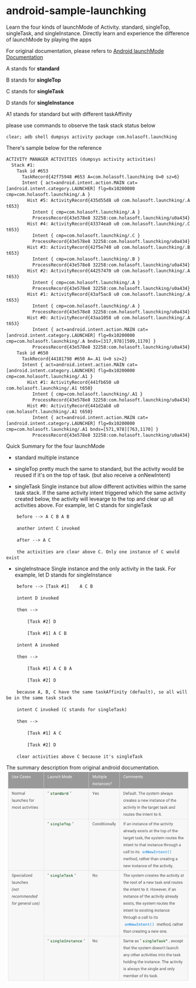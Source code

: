# android-sample-launchking
Learn the four kinds of launchMode of Activity. standard, singleTop, singleTask, and singleInstance. Directly learn and experience the difference of launchMode by playing the apps

For original documentation, please refers to [Android launchMode Documentation](http://developer.android.com/guide/topics/manifest/activity-element.html#lmode)

A stands for **standard**

B stands for **singleTop**

C stands for **singleTask**

D stands for **singleInstance**

A1 stands for standard but with different taskAffinity

please use commands to observe the task stack status below

```
clear; adb shell dumpsys activity package com.holasoft.launchking
```

There's sample below for the reference

```
ACTIVITY MANAGER ACTIVITIES (dumpsys activity activities)
  Stack #1:
    Task id #653
      TaskRecord{42f75948 #653 A=com.holasoft.launchking U=0 sz=6}
      Intent { act=android.intent.action.MAIN cat=[android.intent.category.LAUNCHER] flg=0x10200000 cmp=com.holasoft.launchking/.A }
        Hist #5: ActivityRecord{435d55d8 u0 com.holasoft.launchking/.A t653}
          Intent { cmp=com.holasoft.launchking/.A }
          ProcessRecord{43e578e8 32258:com.holasoft.launchking/u0a434}
        Hist #4: ActivityRecord{43374ea0 u0 com.holasoft.launchking/.C t653}
          Intent { cmp=com.holasoft.launchking/.C }
          ProcessRecord{43e578e8 32258:com.holasoft.launchking/u0a434}
        Hist #3: ActivityRecord{42f5e740 u0 com.holasoft.launchking/.B t653}
          Intent { cmp=com.holasoft.launchking/.B }
          ProcessRecord{43e578e8 32258:com.holasoft.launchking/u0a434}
        Hist #2: ActivityRecord{44257470 u0 com.holasoft.launchking/.A t653}
          Intent { cmp=com.holasoft.launchking/.A }
          ProcessRecord{43e578e8 32258:com.holasoft.launchking/u0a434}
        Hist #1: ActivityRecord{43af5ac8 u0 com.holasoft.launchking/.A t653}
          Intent { cmp=com.holasoft.launchking/.A }
          ProcessRecord{43e578e8 32258:com.holasoft.launchking/u0a434}
        Hist #0: ActivityRecord{43aa1058 u0 com.holasoft.launchking/.A t653}
          Intent { act=android.intent.action.MAIN cat=[android.intent.category.LAUNCHER] flg=0x10200000 cmp=com.holasoft.launchking/.A bnds=[317,978][509,1170] }
          ProcessRecord{43e578e8 32258:com.holasoft.launchking/u0a434}
    Task id #650
      TaskRecord{44181798 #650 A=.A1 U=0 sz=2}
      Intent { act=android.intent.action.MAIN cat=[android.intent.category.LAUNCHER] flg=0x10200000 cmp=com.holasoft.launchking/.A1 }
        Hist #1: ActivityRecord{441fb650 u0 com.holasoft.launchking/.A1 t650}
          Intent { cmp=com.holasoft.launchking/.A1 }
          ProcessRecord{43e578e8 32258:com.holasoft.launchking/u0a434}
        Hist #0: ActivityRecord{441d2ab8 u0 com.holasoft.launchking/.A1 t650}
          Intent { act=android.intent.action.MAIN cat=[android.intent.category.LAUNCHER] flg=0x10200000 cmp=com.holasoft.launchking/.A1 bnds=[571,978][763,1170] }
          ProcessRecord{43e578e8 32258:com.holasoft.launchking/u0a434}
```

Quick Summary for the four launchMode


* standard
	multiple instance

* singleTop
	pretty much the same to standard, but the activity would be reused if it's on the top of task. (but also receive a onNewIntent)

* singleTask
	Single instance but allow different activities within the same task stack.
	If the same activity intent triggered which the same activity created below, the activity will levearge to the top and clear up all activities above.
	For example, let C stands for singleTask
```
	before --> A C B A B

	another intent C invoked

	after --> A C

	the activities are clear above C. Only one instance of C would exist

```

* singleInstnace
	Single instance and the only activity in the task.
	For example, let D stands for singleInstance

```
	before --> [Task #1]	A C B

	intent D invoked

	then -->

		[Task #2] D

		[Task #1] A C B

	intent A invoked

	then --> 

		[Task #1] A C B A

		[Task #2] D

	because A, B, C have the same taskAffinity (default), so all will be in the same task stack

	intent C invoked (C stands for singleTask)

	then --> 

		[Task #1] A C

		[Task #2] D

	clear activities above C because it's singleTask
```

The summary description from original android documentation.
![Alt launchMode](/doc/launchMode.png?raw=true "Android launchMode")



